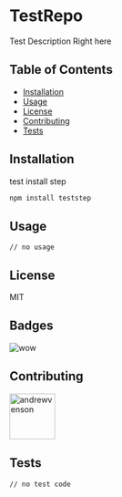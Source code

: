 # TestRepo
  
Test Description Right here
  
## Table of Contents
  
- [Installation](#installation)
- [Usage](#usage)
- [License](#license)
- [Contributing](#contributing)
- [Tests](#tests)
  
## Installation
  
test install step

```bash
npm install teststep
```


    
## Usage
  
```
// no usage

```
  
## License
  
MIT
  
## Badges
  
<img src="https://img.shields.io/badge/wow-codemonk9-green" alt="wow" />

  
## Contributing
[//]: contributor-faces
<a href="https://github.com/andrewvenson"><img src="https://avatars0.githubusercontent.com/u/14009158?v=4" title="andrewvenson" width="80" height="80"></a>
          

  
## Tests
```
// no test code

```
  
